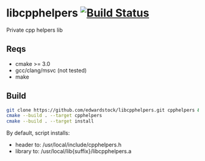 # libcpphelpers [![Build Status](https://travis-ci.org/edwardstock/libcpphelpers.svg?branch=master)](https://travis-ci.org/edwardstock/libcpphelpers)
Private cpp helpers lib


## Reqs
* cmake >= 3.0
* gcc/clang/msvc (not tested)
* make

## Build
```bash
git clone https://github.com/edwardstock/libcpphelpers.git cpphelpers && cd cpphelpers/build
cmake --build . --target cpphelpers
cmake --build . --target install 
```

By default, script installs:
* header to: /usr/local/include/cpphelpers.h 
* library to: /usr/local/lib{suffix}/libcpphelpers.a